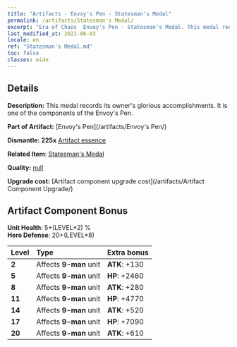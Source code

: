 ```yaml
---
title: "Artifacts - Envoy's Pen - Statesman's Medal"
permalink: /artifacts/Statesman's Medal/
excerpt: "Era of Chaos  Envoy's Pen - Statesman's Medal. This medal records its owner's glorious accomplishments. It is one of the components of the Envoy's Pen."
last_modified_at: 2021-06-03
locale: en
ref: "Statesman's Medal.md"
toc: false
classes: wide
---
```




## Details

 **Description:** This medal records its owner's glorious accomplishments. It is one of the components of the Envoy's Pen.

 **Part of Artifact:** [Envoy's Pen](/artifacts/Envoy's Pen/)

 **Dismantle: 225x** [Artifact essence](/Items/con_905/)

 **Related Item**: [Statesman's Medal](/Items/art_2155/)

 **Quality:** [null](/artifacts/null/)

 **Upgrade cost:** [Artifact component upgrade cost](/artifacts/Artifact Component Upgrade/)

## Artifact Component Bonus

  **Unit Health**: 5+(LEVEL\*2) %<br/>**Hero Defense**: 20+(LEVEL\*8)

  |  Level  | Type |    Extra bonus  | 
  |:--------|:-----|:----------------| 
  | **2** | Affects **9-man** unit | **ATK**: +130 | 
  | **5** | Affects **9-man** unit | **HP**: +2460 | 
  | **8** | Affects **9-man** unit | **ATK**: +280 | 
  | **11** | Affects **9-man** unit | **HP**: +4770 | 
  | **14** | Affects **9-man** unit | **ATK**: +520 | 
  | **17** | Affects **9-man** unit | **HP**: +7090 | 
  | **20** | Affects **9-man** unit | **ATK**: +610 | 
